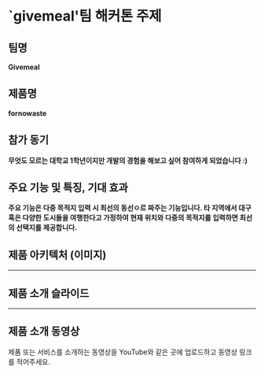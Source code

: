 # `givemeal'팀 해커톤 주제

## 팀명

**Givemeal** 

## 제품명

**fornowaste** 

## 참가 동기

**무엇도 모르는 대학교 1학년이지만 개발의 경험을 해보고 싶어 참여하게 되었습니다 :)** 

## 주요 기능 및 특징, 기대 효과

**주요 기능은 다중 목적지 입력 시 최선의 동선ㅇ르 짜주는 기능입니다. 타 지역에서 대구 혹은 다양한 도시들을 여행한다고 가정하여 현재 위치와 다중의 목적지를 입력하면 최선의 선택지를 제공합니다.** 

## 제품 아키텍처 (이미지)

**** 

## 제품 소개 슬라이드

****

## 제품 소개 동영상

제품 또는 서비스를 소개하는 동영상을 YouTube와 같은 곳에 업로드하고 동영상 링크를 적어주세요.
